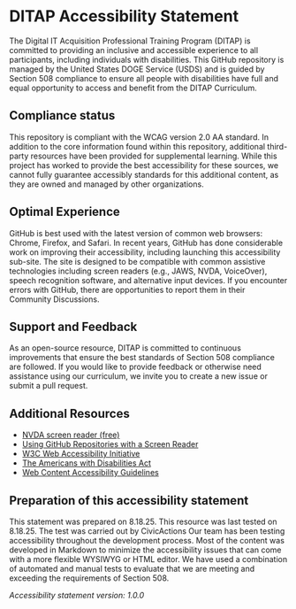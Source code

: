 # DITAP Accessibility Statement
The Digital IT Acquisition Professional Training Program (DITAP) is committed to providing an inclusive and accessible experience to all participants, including individuals with disabilities. This GitHub repository is managed by the United States DOGE Service (USDS) and is guided by Section 508 compliance to ensure all people with disabilities have full and equal opportunity to access and benefit from the DITAP Curriculum.

## Compliance status
This repository is compliant with the WCAG version 2.0 AA standard. 
In addition to the core information found within this repository, additional third-party resources have been provided for supplemental learning. While this project has worked to provide the best accessibility for these sources, we cannot fully guarantee accessibly standards for this additional content, as they are owned and managed by other organizations.

## Optimal Experience
GitHub is best used with the latest version of common web browsers: Chrome, Firefox, and Safari. In recent years, GitHub has done considerable work on improving their accessibility, including launching this accessibility sub-site.  The site is designed to be compatible with common assistive technologies including screen readers (e.g., JAWS, NVDA, VoiceOver), speech recognition software, and alternative input devices. If you encounter errors with GitHub, there are opportunities to report them in their Community Discussions. 


## Support and Feedback
As an open-source resource, DITAP is committed to continuous improvements that ensure the best standards of Section 508 compliance are followed. If you would like to provide feedback or otherwise need assistance using our curriculum, we invite you to create a new issue or submit a pull request.

## Additional Resources
- [NVDA screen reader (free)](https://www.nvaccess.org/download/)
- [Using GitHub Repositories with a Screen Reader](https://accessibility.github.com/documentation/guide/repos/)
- [W3C Web Accessibility Initiative](https://www.w3.org/WAI/)
- [The Americans with Disabilities Act](https://www.ada.gov/law-and-regs/)
- [Web Content Accessibility Guidelines](https://www.w3.org/TR/WCAG21/)

## Preparation of this accessibility statement
This statement was prepared on 8.18.25. 
This resource was last tested on 8.18.25. The test was carried out by CivicActions
Our team has been testing accessibility throughout the development process. Most of the content was developed in Markdown to minimize the accessibility issues that can come with a more flexible WYSIWYG or HTML editor.  We have used a combination of automated and manual tests to evaluate that we are meeting and exceeding the requirements of Section 508. 

*Accessibility statement version: 1.0.0*

